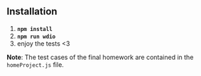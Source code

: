 ## Installation

1. **`npm install`**
2. **`npm run wdio`**
3. enjoy the tests <3

**Note**: The test cases of the final homework are contained in the `homeProject.js` file.
